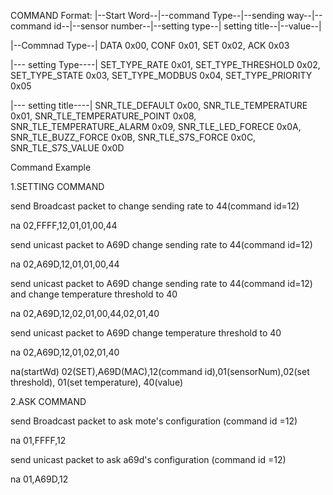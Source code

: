 COMMAND Format: |--Start Word--|--command Type--|--sending way--|--command id--|--sensor number--|--setting type--| setting title--|--value--|


|--Commnad Type--| DATA 0x00, CONF 0x01, SET 0x02, ACK 0x03

|--- setting Type----| SET_TYPE_RATE 0x01, SET_TYPE_THRESHOLD  0x02, SET_TYPE_STATE 0x03, SET_TYPE_MODBUS 0x04, SET_TYPE_PRIORITY 0x05

|--- setting title----| SNR_TLE_DEFAULT 0x00, SNR_TLE_TEMPERATURE 0x01, SNR_TLE_TEMPERATURE_POINT 0x08, SNR_TLE_TEMPERATURE_ALARM 0x09, SNR_TLE_LED_FORECE 0x0A, SNR_TLE_BUZZ_FORCE	0x0B, SNR_TLE_S7S_FORCE 0x0C, SNR_TLE_S7S_VALUE	0x0D


Command Example

1.SETTING COMMAND

send Broadcast packet to change sending rate to 44(command id=12)

na 02,FFFF,12,01,01,00,44

send unicast packet to A69D change sending rate to 44(command id=12)

na 02,A69D,12,01,01,00,44

send unicast packet to A69D change sending rate to 44(command id=12) and change temperature threshold to 40

na 02,A69D,12,02,01,00,44,02,01,40

send unicast packet to A69D change temperature threshold to 40

na 02,A69D,12,01,02,01,40

na(startWd) 02(SET),A69D(MAC),12(command id),01(sensorNum),02(set threshold), 01(set temperature), 40(value)

2.ASK COMMAND

send Broadcast packet to ask mote's configuration (command id =12)

na 01,FFFF,12

send unicast packet to ask a69d's configuration (command id =12)

na 01,A69D,12
